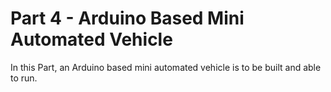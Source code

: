 # Part 4 - Arduino Based Mini Automated Vehicle

In this Part, an Arduino based mini automated vehicle is to be built and able to run.